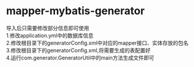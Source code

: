 # mapper-mybatis-generator
导入后只需要修改部分信息即可使用 <br/>
1.修改application.yml中的数据库信息 <br/>
2.修改根目录下的generatorConfig.xml中对应的mapper接口、实体存放的包名<br/> 
3.修改根目录下的generatorConfig.xml,将需要生成的表配置好<br/>
4.运行com.generator.GeneratorUtil中的main方法生成文件即可
